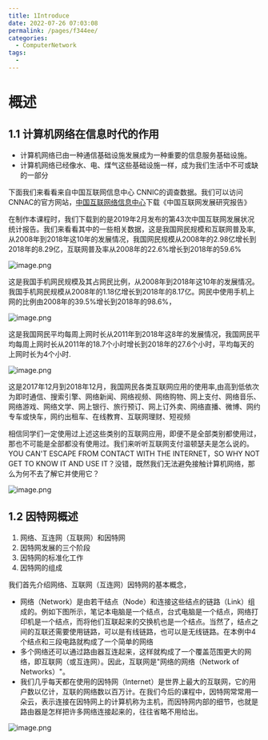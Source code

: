 ```yaml
---
title: 1Introduce
date: 2022-07-26 07:03:08
permalink: /pages/f344ee/
categories:
  - ComputerNetwork
tags:
  - 
---
```

# 概述
## 1.1 计算机网络在信息时代的作用

* 计算机网络已由一种通信基础设施发展成为一种重要的信息服务基础设施。
* 计算机网络已经像水、电、煤气这些基础设施一样，成为我们生活中不可或缺的一部分

下面我们来看看来自中国互联网信息中心 CNNIC的调查数据。我们可以访问CNNAC的官方网站，[中国互联网络信息中心](https://www.cnnic.net.cn/)下载《中国互联网发展研究报告》

在制作本课程时，我们下载到的是2019年2月发布的第43次中国互联网发展状况统计报告。我们来看看其中的一些相关数据，这是我国网民规模和互联网普及率,从2008年到2018年这10年的发展情况，我国网民规模从2008年的2.98亿增长到2018年的8.29亿，互联网普及率从2008年的22.6%增长到2018年的59.6%

![image.png](assets/image-20220112204824-3ruvgk9.png)


这是我国手机网民规模及其占网民比例，从2008年到2018年这10年的发展情况。我国手机网民规模从2008年的1.18亿增长到2018年的8.17亿。网民中使用手机上网的比例由2008年的39.5%增长到2018年的98.6%，

![image.png](assets/image-20220112204854-6o6k44m.png)



这是我国网民平均每周上网时长从2011年到2018年这8年的发展情况，我国网民平均每周上网时长从2011年的18.7个小时增长到2018年的27.6个小时，平均每天的上网时长为4个小时.

![image.png](assets/image-20220112204929-q7hvm87.png)


这是2017年12月到2018年12月，我国网民各类互联网应用的使用率,由高到低依次为即时通信、搜索引擎、网络新闻、网络视频、网络购物、网上支付、网络音乐、网络游戏、网络文学、网上银行、旅行预订、网上订外卖、网络直播、微博、网约专车或快车，网约出租车、在线教育、互联网理财、短视频

相信同学们一定使用过上述这些类别的互联网应用，即便不是全部类别都使用过，那也不可能是全部都没有使用过。我们来听听互联网支付温顿瑟夫是怎么说的。YOU CAN'T ESCAPE FROM CONTACT WITH THE INTERNET，SO WHY NOT GET TO KNOW IT AND USE IT？没错，既然我们无法避免接触计算机网络，那么为何不去了解它并使用它？

![image.png](assets/image-20220112205009-szntr65.png)




## 1.2  因特网概述

1. 网络、互连网（互联网）和因特网
2.  因特网发展的三个阶段
3. 因特网的标准化工作
4. 因特网的组成



我们首先介绍网络、互联网（互连网）因特网的基本概念，

* 网络（Network）是由若干结点（Node）和连接这些结点的链路（Link）组成的。例如下图所示，笔记本电脑是一个结点，台式电脑是一个结点，网络打印机是一个结点，而将他们互联起来的交换机也是一个结点。当然了，结点之间的互联还需要使用链路，可以是有线链路，也可以是无线链路。在本例中4个结点和三段电路就构成了一个简单的网络
* 多个网络还可以通过路由器互连起来，这样就构成了一个覆盖范围更大的网络，即互联网（或互连网）。因此，互联网是"网络的网络（Network of Networks）"。
* 我们几乎每天都在使用的因特网（Internet）是世界上最大的互联网，它的用户数以亿计，互联的网络数以百万计。在我们今后的课程中，因特网常常用一朵云，表示连接在因特网上的计算机称为主机，而因特网内部的细节，也就是路由器是怎样把许多网络连接起来的，往往省略不用给出。

![image.png](assets/image-20211207200556-4h566yo.png)